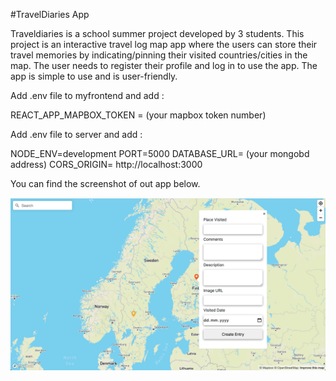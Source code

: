#TravelDiaries App

Traveldiaries is a school summer project developed by 3 students.
This project is an interactive travel log map app where the users can store their travel memories by indicating/pinning their visited countries/cities in the map. The user needs to register their profile and log in to use the app. The app is simple to use and is user-friendly.

Add .env file to myfrontend and add :

REACT_APP_MAPBOX_TOKEN = (your mapbox token number)


Add .env file to server and add :

NODE_ENV=development
PORT=5000
DATABASE_URL= (your mongobd address)
CORS_ORIGIN= http://localhost:3000



You can find the screenshot of out app below.

![screenshot React TravelDiariesApp](/myfrontend/public/assets/TravelDiariesApp.png)
